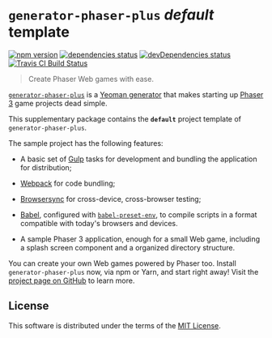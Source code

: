 # `generator-phaser-plus` _default_ template

[![npm version](https://img.shields.io/npm/v/@rblopes/generator-phaser-plus-template-default/next.svg?style=flat-square)](https://www.npmjs.com/package/@rblopes/generator-phaser-plus-template-default) [![dependencies status](https://david-dm.org/rblopes/generator-phaser-plus/status.svg?style=flat-square&path=packages/generator-phaser-plus-template-default)](https://david-dm.org/rblopes/generator-phaser-plus?path=packages/generator-phaser-plus-template-default/) [![devDependencies status](https://david-dm.org/rblopes/generator-phaser-plus/dev-status.svg?style=flat-square&path=packages/generator-phaser-plus-template-default)](https://david-dm.org/rblopes/generator-phaser-plus?path=packages/generator-phaser-plus-template-default/&type=dev) [![Travis CI Build Status](https://img.shields.io/travis/rblopes/generator-phaser-plus.svg?style=flat-square)](https://travis-ci.org/rblopes/generator-phaser-plus)

>   Create Phaser Web games with ease.

[`generator-phaser-plus`](https://www.npmjs.com/package/generator-phaser-plus) is a [Yeoman generator](http://yeoman.io/) that makes starting up [Phaser 3](http://phaser.io/) game projects dead simple.

This supplementary package contains the **`default`** project template of `generator-phaser-plus`.

The sample project has the following features:

-   A basic set of [Gulp](https://github.com/gulpjs/gulp/) tasks for development and bundling the application for distribution;

-   [Webpack](https://webpack.js.org/) for code bundling;

-   [Browsersync](https://browsersync.io/) for cross-device, cross-browser testing;

-   [Babel](http://babeljs.io/), configured with [`babel-preset-env`](https://github.com/babel/babel/tree/master/packages/babel-preset-env), to compile scripts in a format compatible with today's browsers and devices.

-   A sample Phaser 3 application, enough for a small Web game, including a splash screen component and a organized directory structure.

You can create your own Web games powered by Phaser too. Install `generator-phaser-plus` now, via npm or Yarn, and start right away! Visit the [project page on GitHub](https://github.com/rblopes/generator-phaser-plus#readme) to learn more.


## License

This software is distributed under the terms of the [MIT License](../../LICENSE.md).
